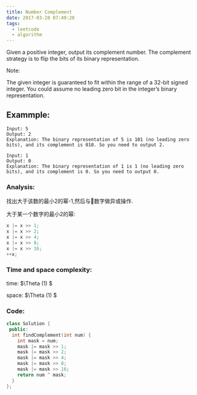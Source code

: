 ```yaml
---
title: Number Complement
date: 2017-03-28 07:49:28
tags:
  - leetcode
  - algorithm
---
```

>
Given a positive integer, output its complement number. The complement strategy is to flip the bits of its binary representation.

Note:

The given integer is guaranteed to fit within the range of a 32-bit signed integer.
You could assume no leading zero bit in the integer’s binary representation.
>

## Exammple:
```
Input: 5
Output: 2
Explanation: The binary representation of 5 is 101 (no leading zero bits), and its complement is 010. So you need to output 2.

Input: 1
Output: 0
Explanation: The binary representation of 1 is 1 (no leading zero bits), and its complement is 0. So you need to output 0.
```
### Analysis:
找出大于该数的最小2的幂-1,然后与数字做异或操作.

大于某一个数字的最小2的幂:
```cpp
x |= x >> 1;
x |= x >> 2;
x |= x >> 4;
x |= x >> 8;
x |= x >> 16;
++x;
```
### Time and space complexity:
time: $\Theta (1) $

space: $\Theta (1) $
### Code:
```cpp
class Solution {
 public:
  int findComplement(int num) {
    int mask = num;
    mask |= mask >> 1;
    mask |= mask >> 2;
    mask |= mask >> 4;
    mask |= mask >> 8;
    mask |= mask >> 16;
    return num ^ mask;
  }
};
```
